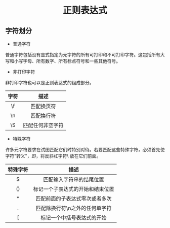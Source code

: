 # <center>正则表达式</center>

## 字符划分

* 普通字符

普通字符包括没有显式指定为元字符的所有可打印和不可打印字符。这包括所有大写和小写字母、所有数字、所有标点符号和一些其他符号。

* 非打印字符

非打印字符也可以是正则表达式的组成部分。

|字符|描述|
|:--:|:--:|
|\f|匹配换页符|
|\n|匹配换行符|
|\S|匹配任何非空字符|

* 特殊字符

许多元字符要求在试图匹配它们时特别对待。若要匹配这些特殊字符，必须首先使字符"转义"，即，将反斜杠字符\ 放在它们前面。

|特殊字符|描述|
|:--:|:--:|
|$|匹配输入字符串的结尾位置|
|()|标记一个子表达式的开始和结束位置|
|*|匹配前面的子表达式零次或者多次|
|.|匹配除换行符\n之外的任何单字符|
|[|标记一个中括号表达式的开始|
